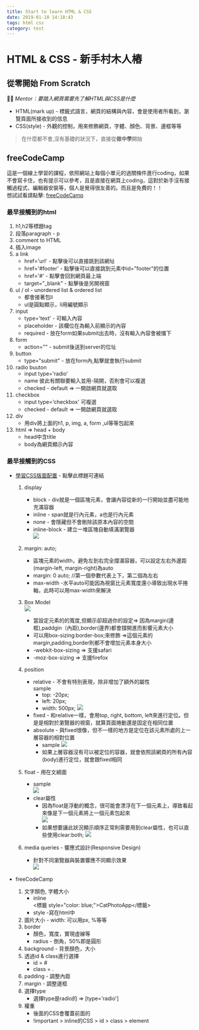 ```yaml
---
title: Start to learn HTML & CSS
date: 2019-01-10 14:18:43
tags: html css
category: test
---
```


# HTML & CSS - 新手村木人樁

## 從零開始 From Scratch

*Mentor：要踏入網頁需要先了解HTML與CSS是什麼*

* HTML(mark up) - 標籤式語言，網頁的結構與內容，會是使用者所看到，瀏覽頁面所接收到的信息
* CSS(style) - 外觀的控制，用來修飾網頁，字體、顏色、背景、邊框等等

> 在什麼都不會,沒有基礎的狀況下，直接從**做中學**開始

## freeCodeCamp
這是一個線上學習的課程，依照網站上每個小單元的過關條件進行coding，如果不會寫卡住，也有提示可以參考，且是直接在網頁上coding，這對於新手沒有接觸過程式、編輯器安裝等，個人是覺得很友善的。而且是免費的！！  
想試試看請點擊: [freeCodeCamp](https://learn.freecodecamp.org/)

### 最早接觸到的html
1. h1,h2等標題tag
2. 段落paragraph - p
3. comment to HTML
4. 插入image
5. a link
    * href='url'     - 點擊後可以直接跳到該網址
    * href='#footer' - 點擊後可以直接跳到元素中id="footer"的位置
    * href='#' - 點擊會回到網頁最上端
    * target="_blank" - 點擊後是另開視窗
6. ul / ol - unordered list & ordered list
    * 都會接著包li
    * ul是圓點顯示，li用編號顯示
7. input
    * type='text' - 可輸入內容
    * placeholder - 該欄位在為輸入前顯示的內容
    * required - 放在form如果submit出去時，沒有輸入內容會被擋下
8. form
    * action="" - submit後送到server的位址
9. button
    * type="submit" - 放在form內,點擊就會執行submit
10. radio buuton
    * input type='radio'
    * name 彼此有關聯要輸入並用-隔開，否則會可以複選
    * checked - default => 一開啟網頁就選取
11. checkbox 
    * input type='checkbox' 可複選
    * checked - default => 一開啟網頁就選取
12. div
    * 用div將上面的h1, p, img, a, form ,ul等等包起來
13. html => head + body
    * head中含title
    * body為網頁顯示內容

### 最早接觸到的CSS
* [學習CSS版面配置](http://zh-tw.learnlayout.com/) - 點擊此標題可連結
    1. display
        * block - div就是一個區塊元素，會讓內容從新的一行開始並盡可能地充滿容器
        * inline - span就是行內元素，a也是行內元素
        * none - 會隱藏但不會刪除該原本內容的空間
        * inline-block - 建立一堆區塊自動填滿瀏覽器  
        ![](https://i.imgur.com/XvOkZrb.png)

    2. margin: auto;  
        * 區塊元素的width，避免左到右完全撐滿容器，可以設定左右外邊距(margin-left, margin-right)為auto  
        * margin: 0 auto; //第一個參數代表上下，第二個為左右
        * max-width -水平auto可能因為視窗比元素寬度還小導致出現水平捲軸，此時可以用max-width來解決

    3. Box Model  
        ![](https://i.imgur.com/0Y9OvCV.png)
        * 當設定元素的的寬度,但顯示卻超過你的設定=> 因為margin(邊框),paddgin（內距),border(邊界)都會撐開進而影響元素大小
        * 可以用box-sizing:border-box;來修飾 =>這個元素的margin,padding,border則都不會增加元素本身大小
        * -webkit-box-sizing => 支援safari
        * -moz-box-sizing => 支援firefox

    4. position
        * relative - 不會有特別表現，除非增加了額外的屬性  
        sample
            * top: -20px;
            * left: 20px;
            * width: 500px;
        ![](https://i.imgur.com/m2pKjSt.png)
        * fixed - 和relative一樣，會用top, right, bottom, left來進行定位。但是是相對於瀏覽器的視窗，就算頁面捲動還是固定在相同位置
        * absolute - 與fixed很像，但不一樣的地方是定位在該元素所處的上一層容器的相對位置
            * sample
            ![](https://i.imgur.com/afVSRBJ.png)
            * 如果上層容器沒有可以被定位的容器，就會依照該網頁的所有內容(body)進行定位，就會跟fixed相同
    
    5. float - 用在文繞圖
        * sample  
        ![](https://i.imgur.com/rxyZhMf.png)
        * clear屬性
            * 因為float是浮動的概念，很可能會漂浮在下一個元素上，導致看起來像是下一個元素將上一個元素包起來  
            ![](https://i.imgur.com/5jM2642.png)
            * 如果想要讓此狀況顯示順序正常則需要用到clear屬性，也可以直些使用clear:both;
            ![](https://i.imgur.com/jkQxZ5J.png)
    
    6. media queries - 響應式設計(Responsive Design)
        * 針對不同瀏覽器與裝置響應不同顯示效果  
        ![](https://i.imgur.com/BXz0KrK.png)

* freeCodeCamp
    1. 文字顏色, 字體大小
        * inline  
        <標籤 style="color: blue;">CatPhotoApp</標籤>
        * style -寫在html中
    2. 圖片大小 - width: 可以用px, %等等
    3. border
        * 顏色，寬度，實現虛線等
        * radius - 倒角，50%即是圓形
    4. background - 背景顏色，大小
    5. 透過id & class進行選擇
        * id = #
        * class = .
    6. padding - 調整內距
    7. margin - 調整邊框
    8. 選擇type
        * 選擇type是radio的 => [type='radio']
    9. 權重
        * 後面的CSS會覆蓋前面的
        * !important > inline的CSS > id > class > element
